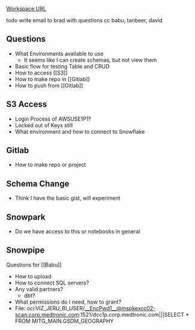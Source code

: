 
[Workspace URL](https://app.snowflake.com/mdtplc/awsuse1p1/dashboards)


todo
write email to brad with questions
cc babu, tanbeer, david

## Questions
- What Environments available to use
	- It seems like I can create schemas, but not view them
- Basic flow for testing Table and CRUD
- How to access [[S3]]
- How to make repo in [[Gitlab]]
- How to push from [[Gitlab]]

## S3 Access
- Login Process of AWSUSE1P1?
- Locked out of Keys still
- What environment and how to connect to Snowflake
## Gitlab
- How to make repo or project
## Schema Change
- Think I have the basic gist, will experiment
## Snowpark
- Do we have access to this or notebooks in general

## Snowpipe


Questions for [[Babu]]
- How to upload
- How to connect SQL servers?
- Any valid partners?
	- dbt?
- What permissions do I need, how to grant?
- File: oci:VIZ_JERU_BI_USER/__EncPwd1__@mspkexcc02-scan.corp.medtronic.com:1521/dcc1p.corp.medtronic.com|||SELECT * FROM MITG_MAIN.GSDM_GEOGRAPHY
